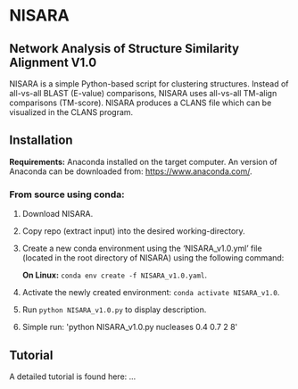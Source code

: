 # NISARA
## Network Analysis of Structure Similarity Alignment V1.0

NISARA is a simple Python-based script for clustering structures. Instead of all-vs-all BLAST (E-value) comparisons, NISARA uses all-vs-all TM-align comparisons (TM-score). NISARA produces a CLANS file which can be visualized in the CLANS program.

## Installation

**Requirements:** Anaconda installed on the target computer. An version of Anaconda can be downloaded from: https://www.anaconda.com/.

### From source using conda:

1. Download NISARA.

2. Copy repo (extract input) into the desired working-directory.

3. Create a new conda environment using the ‘NISARA_v1.0.yml’ file (located in the root directory of NISARA) using the following command:

   **On Linux:** `conda env create -f NISARA_v1.0.yaml`.

4. Activate the newly created environment: `conda activate NISARA_v1.0`.

5. Run `python NISARA_v1.0.py` to display description.

6. Simple run: 'python NISARA_v1.0.py nucleases 0.4 0.7 2 8'

## Tutorial

A detailed tutorial is found here: ...


